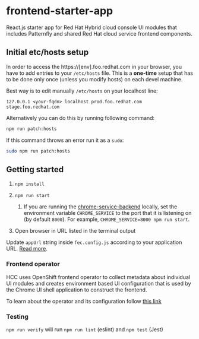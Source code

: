 # frontend-starter-app

React.js starter app for Red Hat Hybrid cloud console UI modules that includes Patternfly and shared Red Hat cloud service frontend components.

## Initial etc/hosts setup

In order to access the https://[env].foo.redhat.com in your browser, you have to add entries to your `/etc/hosts` file. This is a **one-time** setup that has to be done only once (unless you modify hosts) on each devel machine.

Best way is to edit manually `/etc/hosts` on your localhost line:

```
127.0.0.1 <your-fqdn> localhost prod.foo.redhat.com stage.foo.redhat.com
```

Alternatively you can do this by running following command:
```bash
npm run patch:hosts
```

If this command throws an error run it as a `sudo`:
```bash
sudo npm run patch:hosts
```

## Getting started

1. ```npm install```

2. ```npm run start```
   1. If you are running the [chrome-service-backend](https://github.com/RedHatInsights/chrome-service-backend) locally, set the environment variable `CHROME_SERVICE` to the port that it is listening on (by default `8000`). For example, `CHROME_SERVICE=8000 npm run start`.

3. Open browser in URL listed in the terminal output

Update `appUrl` string inside `fec.config.js` according to your application URL. [Read more](http://front-end-docs-insights.apps.ocp4.prod.psi.redhat.com/ui-onboarding/fec-binary#TODO:documentalloptions).

### Frontend operator

HCC uses OpenShift frontend operator to collect metadata about individual UI modules and creates environment based UI configuration that is used by the Chrome UI shell application to construct the frontend.

To learn about the operator and its configuration follow [this link](./docs/frontend-operator/index.md)


### Testing

`npm run verify` will run `npm run lint` (eslint) and `npm test` (Jest)

